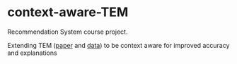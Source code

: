# context-aware-TEM
Recommendation System course project.

Extending TEM ([paper](https://dl.acm.org/doi/10.1145/3178876.3186066) and [data](https://github.com/xiangwang1223/tree_enhanced_embedding_model)) to be context aware for improved accuracy and explanations
